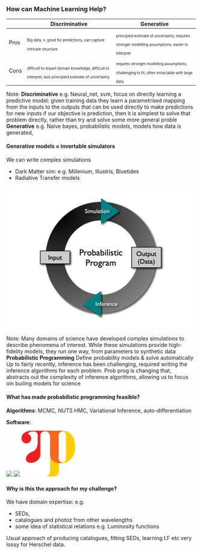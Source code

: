 ### How can Machine Learning Help?

|      | Discriminative                         | Generative                     |
|------|--------------------------------|------------------------------------|
| Pros | <sub><sub>Big data, v. good for predictions, can capture intricate structure</sub> </sub>| <sub><sub>principled estimate of uncertainty, requires stronger modelling assumptions, easier to interpret</sub></sub> |
| Cons | <sub><sub>difficult to impart domain knowledge, difficult to interpret, lack principled estimate of uncertainty</sub></sub>| <sub><sub>requires stronger modelling assumptions, challenging to fit, often intractable with large data</sub></sub> |

Note:
**Discriminative** e.g. Neural_net, svm, focus on directly learning a predictive model: given training data
they learn a parametrised mapping from the inputs to the outputs that can be used directly to make predictions for new inputs 
if our objective is prediction, then it is simplest to solve that problem directly, rather than try and solve some more general proble
**Generative** e.g. Naive bayes, probabilistic models, models how data is generated, 


#### Generative models $\approx$ invertable simulators
We can write complex simulations
* Dark Matter sim: e.g. Millenium, Illustris, Bluetides
* Radiative Transfer models

![](assets/probprog.png?raw=true)<!-- .element height="40%" width="40%" -->

Note:
Many domains of science have developed complex simulations to
describe phenomena of interest. While these simulations provide
high-fidelity models, they run one way, from parameters to synthetic data
**Probabilistic Programming** Define probability models & solve automatically
Up to fairly recently, inference has been challenging, required writing the inference algorithms for each problem. Prob prog is changing that, abstracts out the complexity of inference algorithms, allowing us to focus oin builing models for science

#### What has made probabilistic programming feasible?
**Algorithms**: MCMC, NUTS HMC, Variational Inference, auto-differentiation

**Software**:

![](https://mc-stan.org/docs/2_18/reference-manual/img/logo_tm.png)<!-- .element height="20%" width="20%" --> ![](https://cdn.rawgit.com/pymc-devs/pymc3/master/docs/logos/svg/PyMC3_banner.svg)<!-- .element height="20%" width="20%" --> ![](https://github.com/pyro-ppl/numpyro/blob/master/docs/source/_static/img/pyro_logo_small.png?raw=true)<!-- .element height="20%" width="20%" -->


#### Why is this the approach for my challenge?
We have domain expertise: e.g. 
* SEDs, 
* catalogues and photoz from other wavelengths
* some idea of statistical relations e.g. Luminosity functions

Usual approach of producing catalogues, fitting SEDs, learning LF etc very lossy for Herschel data.
